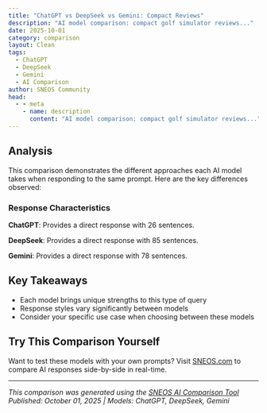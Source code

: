 ```yaml
---
title: "ChatGPT vs DeepSeek vs Gemini: Compact Reviews"
description: "AI model comparison: compact golf simulator reviews..."
date: 2025-10-01
category: comparison
layout: Clean
tags:
  - ChatGPT
  - DeepSeek
  - Gemini
  - AI Comparison
author: SNEOS Community
head:
  - - meta
    - name: description
      content: "AI model comparison: compact golf simulator reviews..."
---
```


<ChatComparison
  title="ChatGPT vs DeepSeek vs Gemini: Compact Reviews"
  prompt="compact golf simulator reviews"
  :responses='{
    "ChatGPT": "Sure! Here are some reviews and insights on popular compact golf simulators, ideal for home use in limited spaces:\n\n1. **SkyTrak Launch Monitor \u0026 Simulator**\n   - **Pros:** Accurate ball and club data; excellent graphics; solid practice and game modes; portable and relatively compact setup.\n   - **Cons:** Requires a separate subscription for full simulation features; can be pricey when fully equipped.\n   - **Overall:** Great for serious golfers wanting accurate data in a compact footprint. Highly rated for home use.\n\n2. **OptiShot 2 Golf Simulator**\n   - **Pros:** Affordable; easy to set up; small footprint; good for casual play and practice.\n   - **Cons:** Accuracy can be lower than premium models; uses infrared sensors rather than ball tracking.\n   - **Overall:** Best for beginners or casual users needing a budget-friendly, compact option.\n\n3. **Uneekor QOD (Quality Optical Design)**\n   - **Pros:** High accuracy; dual camera tracking; fast data processing; fairly compact compared to larger setups.\n   - **Cons:** Expensive; requires sufficient ceiling height for setup.\n   - **Overall:** Professional-grade, compact simulator ideal for dedicated golfers with limited space.\n\n4. **Garmin Approach R10**\n   - **Pros:** Portable, lightweight; delivers meaningful shot data; affordable; simple setup.\n   - **Cons:** Simulation graphics are basic; best used with other simulation apps.\n   - **Overall:** Great entry-level portable simulator with small footprint.\n\n5. **P3ProSwing Golf Simulator**\n   - **Pros:** Compact design; good ball and club tracking; comes with various training modes.\n   - **Cons:** Setup can be tricky; graphics quality moderate.\n   - **Overall:** Solid mid-range simulator that balances size and features.\n\n**Summary:**  \nFor the most compact setups, the Garmin Approach R10 and OptiShot 2 are excellent entry points, especially for casual players. Serious golfers with space constraints may prefer SkyTrak or Uneekor QOD, offering higher accuracy while still fitting in moderate-sized rooms. When choosing, consider your budget, space, and how serious you are about data accuracy and simulation quality.\n\nIf you want recommendations tailored to your space and budget, feel free to share more details!",
    "DeepSeek": "Of course. Here is a compact review of the top golf simulators designed for limited spaces, broken down by category to help you find the best fit.\n\n### Quick Answer: Top Picks at a Glance\n\n*   **Best Overall:** **SkyTrak\u002B**\n*   **Best for Game Improvement:** **Foresight Sports GC3**\n*   **Best Budget-Friendly:** **Garmin Approach R10**\n*   **Best for Entertainment:** **Full Swing Kit**\n*   **Most Portable:** **Rapsodo MLM2PRO**\n\n---\n\n### In-Depth Compact Simulator Reviews\n\nThe key for a compact setup is a **photometric or radar-based launch monitor** that doesn\u0027t require a ton of space behind the ball. You can then pair it with a net, a short-throw projector, and a hitting mat.\n\n#### 1. SkyTrak\u002B (Photometric)\n**Best for:** The golfer who wants a perfect balance of accuracy, game improvement features, and cost.\n\n*   **Space Needed:** ~8-10 feet of ball flight.\n*   **Pros:**\n    *   Excellent accuracy for the price, a significant upgrade from the original SkyTrak.\n    *   Integrates with the best simulation software (E6 Connect, The Golf Club 2019).\n    *   Very user-friendly setup and calibration.\n    *   Strong \u0022Practice Range\u0022 software with detailed data.\n    *   Huge, established community and support.\n*   **Cons:**\n    *   Requires a subscription plan for advanced features and third-party software.\n    *   Can have a slight \u0022shot delay\u0022 as it processes the image.\n    *   Not as accurate as the high-end, professional models.\n*   **Verdict:** The SkyTrak\u002B is the king of the \u0022prosumer\u0022 market. It\u0027s the most logical step up from budget options, offering pro-level data in a compact, affordable package.\n\n#### 2. Foresight Sports GC3 (Photometric)\n**Best for:** The serious golfer who values industry-leading accuracy and doesn\u0027t want a subscription for basic data.\n\n*   **Space Needed:** ~8-10 feet of ball flight.\n*   **Pros:**\n    *   Unmatched accuracy in its class. Uses the same camera technology as their $20,000\u002B units.\n    *   No subscription required for its excellent built-in FSX Play software (though you can buy more courses).\n    *   Measures club data (head speed, path, face angle) without stickers.\n    *   Instant shot feedback, no lag.\n*   **Cons:**\n    *   Significantly more expensive than SkyTrak\u002B and budget options.\n    *   The unit itself is a brick; it\u0027s heavy and feels premium but isn\u0027t \u0022portable.\u0022\n*   **Verdict:** If your budget allows, the GC3 is the ultimate compact simulator for game improvement. You\u0027re paying for peace of mind that the data is 100% reliable.\n\n#### 3. Garmin Approach R10 (Radar)\n**Best for:** The beginner or casual golfer on a tight budget who wants a great introduction to sim golf.\n\n*   **Space Needed:** ~6-8 feet behind the ball, 8-10 feet of ball flight.\n*   **Pros:**\n    *   Extremely affordable.\n    *   Incredibly portable and easy to set up.\n    *   Works with excellent Garmin app and E6 Connect (with a subscription).\n    *   Great for outdoor range use as well.\n*   **Cons:**\n    *   Radar requires a very specific setup to be accurate (level, aligned perfectly).\n    *   Less accurate than photometric models, especially on short game and mis-hits.\n    *   Can struggle with indoor lighting and space constraints.\n*   **Verdict:** The R10 is a fantastic \u0022gateway\u0022 simulator. Don\u0027t expect tour-level data, but for playing virtual rounds and getting general swing feedback, it\u0027s unbeatable for the price.\n\n#### 4. Full Swing Kit (Dual Radar \u002B Camera)\n**Best for:** The golfer who wants Tour-proven tech and a fantastic entertainment experience.\n\n*   **Space Needed:** ~8-10 feet of ball flight.\n*   **Pros:**\n    *   Used by Tiger Woods and other PGA Tour pros. Incredibly accurate.\n    *   Dual radar system excels at capturing ball flight both indoors and outdoors.\n    *   Includes \u0022Sports Mode\u0022 for fun virtual games like soccer and baseball.\n    *   No subscription fees for the core software and 15 famous courses.\n*   **Cons:**\n    *   The most expensive unit on this list.\n    *   Software, while good, isn\u0027t as vast as the FSX or TGC ecosystems.\n*   **Verdict:** The Full Swing Kit is a premium, no-compromise option. If you want the best and have the budget, it\u0027s a top-tier choice.\n\n#### 5. Rapsodo MLM2PRO (Dual Camera \u0026 Radar)\n**Best for:** The mobile golfer who wants a powerful tool for both indoor and outdoor use.\n\n*   **Space Needed:** ~7-8 feet behind the ball, 8 feet of ball flight.\n*   **Pros:**\n    *   Offers impressive data for its size and price, including club path and face angle (with stickers).\n    *   Dual-camera system provides impact video and shot trace for incredible practice feedback.\n    *   Very portable.\n    *   Includes a free trial to excellent simulation software.\n*   **Cons:**\n    *   Requires a subscription after the trial to access most features, including simulation.\n    *   Can be finicky with connectivity.\n    *   Club data requires applying stickers to your clubs.\n*   **Verdict:** The MLM2PRO is a tech-lover\u0027s dream. The combination of shot data and instant video replay is a powerful practice tool, making it great for the range and the garage.\n\n---\n\n### Crucial Considerations for a Compact Setup\n\nYour launch monitor is only one piece. For a true simulator experience, you\u0027ll need:\n\n1.  **Hitting Mat:** Get a high-quality mat with a realistic turf and divot action. It protects your joints and feels better. Look at brands like **Fibrebuilt**, **Country Club Elite**, or **Rawhide Golf Mat**.\n2.  **Net/Enclosure:** You need something to stop the ball.\n    *   **Spornia SPG-7/8:** The best all-in-one net/enclosure for the money. Includes a side barrier and projector screen.\n    *   **The Net Return:** A premium, durable, and highly regarded net that pops back every time.\n    *   **DIY Frame \u002B Netting:** The most budget-friendly option.\n3.  **Projector \u0026 Screen:** A **short-throw projector** is essential for compact spaces, as it can project a large image from just a few feet away.\n\n### Final Recommendation\n\n*   **If you\u0027re serious and have a mid-range budget:** **SkyTrak\u002B** is the clear winner. It\u0027s the sweet spot of performance and price.\n*   **If money is no object and you demand the best data:** **Foresight Sports GC3** is the tool for you.\n*   **If you\u0027re just starting out or are very budget-conscious:** The **Garmin R10** will provide endless fun and solid feedback.\n*   **If you live in an apartment or want maximum flexibility:** The **Rapsodo MLM2PRO** paired with a Spornia net is a killer, portable combo.\n\nAlways measure your space carefully before buying anything! The \u0022space needed\u0022 listed is the minimum; a little more room is always better.",
    "Gemini": "Okay, let\u0027s break down reviews of compact golf simulators, focusing on what makes them good, popular options, and what to consider.  Since \u0022compact\u0022 is a bit broad, I\u0027ll address the common types and mention specific products that often come up in discussions.\n\n**What Defines a \u0022Compact\u0022 Golf Simulator?**\n\nGenerally, a compact simulator aims to fit in smaller spaces than a full-blown, dedicated room setup.  This can mean:\n\n*   **Smaller Impact Screen/Enclosure:**  Typically under 10 feet wide, and often less than 8 feet deep.\n*   **Portable Launch Monitors:** These are often battery-powered and don\u0027t need a permanent mounting location.\n*   **Minimal Extras:**  Focus on core functionality (ball tracking, basic simulation) rather than elaborate seating, integrated sound systems, etc.\n*   **Emphasis on Easy Setup/Takedown:**  Designed to be used and then stored away.\n\n**Key Considerations When Evaluating Compact Simulators:**\n\nBefore diving into specific brands, keep these factors in mind:\n\n*   **Space Requirements:**  Accurately measure your available space, *including* ceiling height and swing space (how far back you take the club).  Don\u0027t underestimate this!  Account for the safety buffer between the player and the screen.\n*   **Budget:**  Compact simulators range from a few hundred dollars (basic launch monitors) to several thousand (for higher-end systems with enclosures).\n*   **Accuracy:**  How well does the launch monitor measure ball speed, launch angle, spin, and carry distance?  This is crucial for realistic simulation.\n*   **Software/Simulation Quality:**  What golf courses are included?  How realistic are the graphics and physics?  Is the software user-friendly?  Does it offer online play or practice modes?  Subscription costs for software are common and important to factor into the overall cost.\n*   **Durability:**  How well-built is the enclosure/screen?  Will it withstand repeated impact from golf balls?\n*   **Ease of Setup and Takedown:**  If you plan to store the simulator when not in use, this is a major factor.\n*   **Features:**\n    *   **Ball Tracking Technology:** Radar, photometric (camera-based), or a combination.  Accuracy varies.\n    *   **Data Display:**  What metrics are displayed (ball speed, club speed, launch angle, spin, distance, etc.)?\n    *   **Video Analysis:** Does the launch monitor or software record your swing for analysis?\n    *   **Club Data:** Does it measure club path, face angle, and other club-related data? (Often only available in higher end options).\n*   **Customer Support:**  Is the manufacturer responsive and helpful if you have questions or issues?\n*   **Compatibility:** Consider compatibility with the devices you will be using to operate the simulator.\n\n**Popular Compact Golf Simulator Components \u0026 Brands (and Reviews):**\n\nHere\u0027s a breakdown of popular options, categorized by type, with common pros and cons:\n\n**1. Launch Monitors (Standalone):**\n\n*   **SkyTrak:**\n    *   **Pros:** Highly accurate for the price, relatively compact, widely compatible with simulation software (e.g., The Golf Club 2019, E6 Connect, Creative Golf 3D), good community support.  It uses photometric tracking.\n    *   **Cons:** Requires a paid subscription for full functionality (Game Improvement Package), can be sensitive to lighting conditions, requires ball markings, can have a slight delay.  Not fully portable unless a protective case is purchased. Requires PC or compatible mobile device.\n    *   **Review Snippets:** \u0022Best value for accuracy,\u0022 \u0022Reliable data,\u0022 \u0022Subscription is a must.\u0022\n*   **Garmin Approach R10:**\n    *   **Pros:** Most affordable radar-based launch monitor, portable, lightweight, easy setup, provides a good amount of data, includes a basic Garmin Golf app.\n    *   **Cons:** Less accurate than higher-end launch monitors, especially with spin measurement, limited simulation software options, may struggle with certain ball types or indoor environments.  Radar based, which can be affected by objects behind the player.\n    *   **Review Snippets:** \u0022Great entry-level option,\u0022 \u0022Good for portability,\u0022 \u0022Spin data can be inconsistent.\u0022\n*   **Rapsodo MLM2PRO:**\n    *   **Pros:** Combines radar and camera tracking, Improved accuracy over the original MLM, includes a generous software package, relatively portable.\n    *   **Cons:** More expensive than the Garmin R10, relies on stickers on the ball to improve accuracy (included).\n    *   **Review Snippets:** \u0022More accurate than other models in this price range,\u0022 \u0022Very good app,\u0022 \u0022Great value.\u0022\n*   **Swing Caddie SC300i/SC4:**\n    *   **Pros:**  Affordable, provides basic ball data, includes a voice output of distance, portable, doesn\u0027t require a subscription.\n    *   **Cons:** Least accurate of the launch monitors listed, limited simulation capabilities, primarily for range practice.\n    *   **Review Snippets:** \u0022Good for casual practice,\u0022 \u0022Easy to use,\u0022 \u0022Don\u0027t expect pinpoint accuracy.\u0022\n\n**2. Enclosures/Screens (Often Paired with a Launch Monitor):**\n\n*   **Carl\u0027s Place DIY Enclosures:**\n    *   **Pros:** Customizable sizes, durable screens, relatively affordable, good value for the price. DIY nature saves money, good quality components.\n    *   **Cons:** Requires assembly, can be time-consuming to set up, not as aesthetically polished as pre-built enclosures.\n    *   **Review Snippets:** \u0022Great for building a custom setup,\u0022 \u0022Durable screen,\u0022 \u0022Assembly can be challenging.\u0022\n*   **The Net Return Home Series V2:**\n    *   **Pros:** Very easy to set up and take down, durable netting, good for small spaces, excellent ball return system.\n    *   **Cons:** More expensive than basic screens, limited enclosure protection, screen is smaller than other options.\n    *   **Review Snippets:** \u0022Fast setup,\u0022 \u0022Great for small spaces,\u0022 \u0022Ball return is excellent.\u0022\n*   **Spornia SPG-7 Golf Practice Net:**\n    *   **Pros:** Easy to setup, absorbs impact well, great for practice, portable and stores easily.\n    *   **Cons:** Not suitable for golf simulation.\n\n**3. Complete Compact Simulator Packages:**\n\n*   **SkyTrak Packages:** Many retailers offer packages that bundle the SkyTrak launch monitor with an enclosure, hitting mat, and software. These can be a good value if you want a turnkey solution.\n*   **Garmin Approach R10 Packages:** Similar to SkyTrak packages, these bundle the R10 with an enclosure and other accessories. A good entry level option.\n\n**General Tips for Choosing a Compact Simulator:**\n\n*   **Read Reviews Carefully:** Pay attention to reviews from golfers with similar space and budget constraints.\n*   **Watch Videos:** Look for videos that demonstrate the simulator in action, especially showing accuracy and software features.\n*   **Consider Used Options:** You can often find used launch monitors and enclosures at a discount.\n*   **Start Small:** If you\u0027re unsure, start with a basic launch monitor and a simple net. You can always upgrade later.\n*   **Prioritize Accuracy:** If you\u0027re serious about improving your game, accuracy should be your top priority.\n*   **Think about the long term:**  Factor in the cost of software subscriptions and potential upgrades.\n\n**Example Scenarios \u0026 Recommendations:**\n\n*   **Budget-Conscious Beginner:** Garmin Approach R10 with a basic net or DIY screen.\n*   **Serious Golfer with Limited Space:** SkyTrak with a Carl\u0027s Place enclosure.\n*   **Portability is Key:** Garmin Approach R10 with a portable hitting mat.\n*   **Best All Around:** Rapsodo MLM2PRO with a Carl\u0027s Place Enclosure.\n\nBy carefully considering your needs and budget, you can find a compact golf simulator that fits your space and helps you improve your game. Good luck!\n"
  }'
  published-date="18:12"
/>

## Analysis

This comparison demonstrates the different approaches each AI model takes when responding to the same prompt. Here are the key differences observed:

### Response Characteristics

**ChatGPT**: Provides a direct response with 26 sentences. 

**DeepSeek**: Provides a direct response with 85 sentences. 

**Gemini**: Provides a direct response with 78 sentences. 

## Key Takeaways

- Each model brings unique strengths to this type of query
- Response styles vary significantly between models
- Consider your specific use case when choosing between these models

## Try This Comparison Yourself

Want to test these models with your own prompts? Visit [SNEOS.com](https://sneos.com) to compare AI responses side-by-side in real-time.

---

*This comparison was generated using the [SNEOS AI Comparison Tool](https://sneos.com)*
*Published: October 01, 2025 | Models: ChatGPT, DeepSeek, Gemini*
